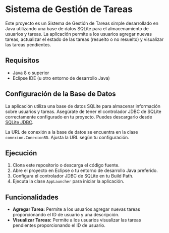 # Sistema de Gestión de Tareas

Este proyecto es un Sistema de Gestión de Tareas simple desarrollado en Java utilizando una base de datos SQLite para el almacenamiento de usuarios y tareas. La aplicación permite a los usuarios agregar nuevas tareas, actualizar el estado de las tareas (resuelto o no resuelto) y visualizar las tareas pendientes.

## Requisitos

- Java 8 o superior
- Eclipse IDE (u otro entorno de desarrollo Java)

## Configuración de la Base de Datos

La aplicación utiliza una base de datos SQLite para almacenar información sobre usuarios y tareas. Asegúrate de tener el controlador JDBC de SQLite correctamente configurado en tu proyecto. Puedes descargarlo desde [SQLite JDBC](https://bitbucket.org/xerial/sqlite-jdbc/downloads/).

La URL de conexión a la base de datos se encuentra en la clase `conexion.ConexionBD`. Ajusta la URL según tu configuración.

## Ejecución

1. Clona este repositorio o descarga el código fuente.
2. Abre el proyecto en Eclipse o tu entorno de desarrollo Java preferido.
3. Configura el controlador JDBC de SQLite en tu Build Path.
4. Ejecuta la clase `AppLauncher` para iniciar la aplicación.

## Funcionalidades

- **Agregar Tarea:** Permite a los usuarios agregar nuevas tareas proporcionando el ID de usuario y una descripción.
- **Visualizar Tareas:** Permite a los usuarios visualizar las tareas pendientes proporcionando el ID de usuario.
